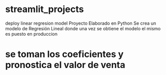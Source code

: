 # streamlit_projects
deploy linear regresion model
Proyecto Elaborado en Python
Se crea un modelo de Regresión Lineal donde una vez se obtiene el modelo el mismo es puesto en produccion
# se toman los coeficientes y pronostica el valor de venta
